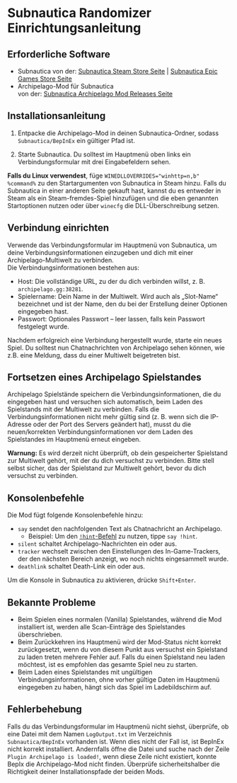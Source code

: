 # Subnautica Randomizer Einrichtungsanleitung

## Erforderliche Software

- Subnautica von der: [Subnautica Steam Store Seite](https://store.steampowered.com/app/264710/Subnautica/) | [Subnautica Epic Games Store Seite](https://store.epicgames.com/p/subnautica)
- Archipelago-Mod für Subnautica  
  von der: [Subnautica Archipelago Mod Releases Seite](https://github.com/Berserker66/ArchipelagoSubnauticaModSrc/releases)

## Installationsanleitung

1. Entpacke die Archipelago-Mod in deinen Subnautica-Ordner, sodass `Subnautica/BepInEx` ein gültiger Pfad ist.

2. Starte Subnautica. Du solltest im Hauptmenü oben links ein Verbindungsformular mit drei Eingabefeldern sehen.

**Falls du Linux verwendest**, füge ``WINEDLLOVERRIDES="winhttp=n,b" %command%`` zu den Startargumenten von Subnautica in Steam hinzu. Falls du Subnautica in einer anderen Seite gekauft hast, kannst du es entweder in Steam als ein Steam-fremdes-Spiel hinzufügen und die eben genannten Startoptionen nutzen oder über `winecfg` die DLL-Überschreibung setzen.

## Verbindung einrichten

Verwende das Verbindungsformular im Hauptmenü von Subnautica, um deine Verbindungsinformationen einzugeben und dich mit einer Archipelago-Multiwelt zu verbinden.  
Die Verbindungsinformationen bestehen aus:
- Host: Die vollständige URL, zu der du dich verbinden willst, z. B. `archipelago.gg:38281`.
- Spielername: Dein Name in der Multiwelt. Wird auch als „Slot-Name“ bezeichnet und ist der Name, den du bei der Erstellung deiner Optionen eingegeben hast.
- Passwort: Optionales Passwort – leer lassen, falls kein Passwort festgelegt wurde.

Nachdem erfolgreich eine Verbindung hergestellt wurde, starte ein neues Spiel. Du solltest nun Chatnachrichten von Archipelago sehen können, wie z.B. eine Meldung, dass du einer Multiwelt beigetreten bist.

## Fortsetzen eines Archipelago Spielstandes

Archipelago Spielstände speichern die Verbindungsinformationen, die du eingegeben hast und versuchen sich automatisch, beim Laden des Spielstands mit der Multiwelt zu verbinden. 
Falls die Verbindungsinformationen nicht mehr gültig sind (z. B. wenn sich die IP-Adresse oder der Port des Servers geändert hat), musst du die neuen/korrekten Verbindungsinformationen vor dem Laden des Spielstandes im Hauptmenü erneut eingeben.

**Warnung:** Es wird derzeit nicht überprüft, ob dein gespeicherter Spielstand zur Multiwelt gehört, mit der du dich versuchst zu verbinden. Bitte stell selbst sicher, das der Spielstand zur Multiwelt gehört, bevor du dich versuchst zu verbinden.

## Konsolenbefehle

Die Mod fügt folgende Konsolenbefehle hinzu:
- `say` sendet den nachfolgenden Text als Chatnachricht an Archipelago.
    - Beispiel: Um den [`!hint`-Befehl](/tutorial/Archipelago/commands/en#remote-commands) zu nutzen, tippe `say !hint`.
- `silent` schaltet Archipelago-Nachrichten ein oder aus.
- `tracker` wechselt zwischen den Einstellungen des In-Game-Trackers, der den nächsten Bereich anzeigt, wo noch nichts eingesammelt wurde.
- `deathlink` schaltet Death-Link ein oder aus.

Um die Konsole in Subnautica zu aktivieren, drücke `Shift+Enter`.

## Bekannte Probleme

- Beim Spielen eines normalen (Vanilla) Spielstandes, während die Mod installiert ist, werden alle Scan-Einträge des Spielstandes überschrieben.
- Beim Zurückkehren ins Hauptmenü wird der Mod-Status nicht korrekt zurückgesetzt, wenn du von diesem Punkt aus versuchst ein Spielstand zu laden treten mehrere Fehler auf.
  Falls du einen Spielstand neu laden möchtest, ist es empfohlen das gesamte Spiel neu zu starten.
- Beim Laden eines Spielstandes mit ungültigen Verbindungsinformationen, ohne vorher gültige Daten im Hauptmenü eingegeben zu haben, hängt sich das Spiel im Ladebildschirm auf.

## Fehlerbehebung

Falls du das Verbindungsformular im Hauptmenü nicht siehst, überprüfe, ob eine Datei mit dem Namen `LogOutput.txt` im Verzeichnis `Subnautica/BepInEx` vorhanden ist.
Wenn dies nicht der Fall ist, ist BepInEx nicht korrekt installiert.
Andernfalls öffne die Datei und suche nach der Zeile `Plugin Archipelago is loaded!`, wenn diese Zeile nicht existiert, konnte BepIx die Archipelago-Mod nicht finden. Überprüfe sicherheitshalber die Richtigkeit deiner Installationspfade der beiden Mods.
